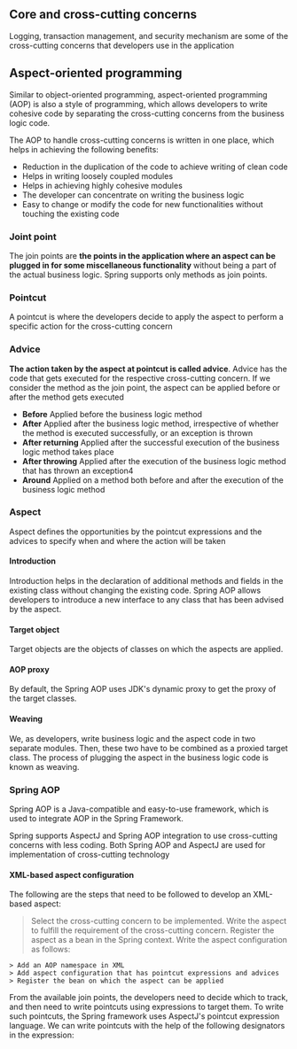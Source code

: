## Core and cross-cutting concerns

Logging, transaction management, and security mechanism are some of the cross-cutting concerns that developers use in the application

## Aspect-oriented programming

Similar to object-oriented programming, aspect-oriented programming (AOP) is also a style of programming, which allows developers to write cohesive code by separating the cross-cutting concerns from the business logic code.

The AOP to handle cross-cutting concerns is written in one place, which helps in achieving
the following benefits:

- Reduction in the duplication of the code to achieve writing of clean code
- Helps in writing loosely coupled modules
- Helps in achieving highly cohesive modules
- The developer can concentrate on writing the business logic
- Easy to change or modify the code for new functionalities without touching the existing code

### Joint point

The join points are **the points in the application where an aspect can be plugged in for some miscellaneous functionality** without being a part of the actual business logic. Spring supports only methods as join points.

### Pointcut

A pointcut is where the developers decide to apply the aspect to perform a specific action for the cross-cutting concern

### Advice

**The action taken by the aspect at pointcut is called advice**. Advice has the code that gets executed for the respective cross-cutting concern. If we consider the method as the join point, the aspect can be applied before or after the method gets executed

- **Before** Applied before the business logic method
- **After** Applied after the business logic method, irrespective of whether the method is executed successfully, or an exception is thrown
- **After returning** Applied after the successful execution of the business logic method takes place
- **After throwing** Applied after the execution of the business logic method that has thrown an exception4
- **Around** Applied on a method both before and after the execution of the business logic method

### Aspect

Aspect defines the opportunities by the pointcut expressions and the advices to specify when and where the action will be taken

#### Introduction

Introduction helps in the declaration of additional methods and fields in the existing class without changing the existing code. Spring AOP allows developers to introduce a new interface to any class that has been advised by the aspect.

#### Target object

Target objects are the objects of classes on which the aspects are applied.

#### AOP proxy

By default, the Spring AOP uses JDK's dynamic proxy to get the proxy of the target classes.

#### Weaving

We, as developers, write business logic and the aspect code in two separate modules. Then, these two have to be combined as a proxied target class. The process of plugging the aspect in the business logic code is known as weaving.

### Spring AOP

Spring AOP is a Java-compatible and easy-to-use framework, which is used to integrate AOP in the Spring Framework.

Spring supports AspectJ and Spring AOP integration to use cross-cutting concerns with less coding. Both Spring AOP and AspectJ are used for implementation of cross-cutting technology

#### XML-based aspect configuration

The following are the steps that need to be followed to develop an XML-based aspect:

> Select the cross-cutting concern to be implemented.
> Write the aspect to fulfill the requirement of the cross-cutting concern.
> Register the aspect as a bean in the Spring context.
> Write the aspect configuration as follows:

    > Add an AOP namespace in XML
    > Add aspect configuration that has pointcut expressions and advices
    > Register the bean on which the aspect can be applied

From the available join points, the developers need to decide which to track, and then need to write pointcuts using expressions to target them. To write such pointcuts, the Spring framework uses AspectJ's pointcut expression language. We can write pointcuts with the help of the following designators in the expression:


